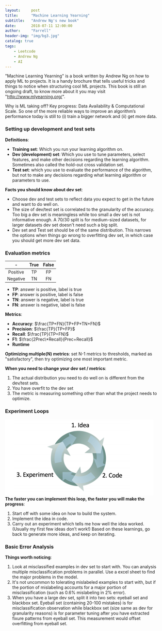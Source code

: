 ```yaml
---
layout:     post
title:      "Machine Learning Yearning"
subtitle:   "Andrew Ng's new book"
date:       2018-07-11 12:00:00
author:     "Farrell"
header-img: "img/bg3.jpg"
catalog: true
tags:
    - Leetcode
    - Andrew Ng
    - AI
---
```


"Machine Learning Yearning" is a book written by Andrew Ng on how to apply ML to projects. It is a handy brochure that tells useful tricks and things to notice when structuring cool ML projects. This book is still an ongoing draft, to know more about it you may visit "http://www.mlyearning.org/".

Why is ML taking off? Key progress: Data Availability & Computational Scale. So one of the more reliable ways to improve an algorithm’s performance today is still to (i) train a bigger network and (ii) get more data.

### Setting up development and test sets
**Definitions**:
- **Training set​**: Which you run your learning algorithm on.
- **Dev (development) set​**: Which you use to tune parameters, select features, and make other decisions regarding the learning algorithm. Sometimes also called the hold-out cross validation set​.
- **Test set​**: which you use to evaluate the performance of the algorithm, but not to make any decisions regarding what learning algorithm or parameters to use.

**Facts you should know about dev set**:
- Choose dev and test sets to reflect data you expect to get in the future and want to do well on.
- The size of dev/test set is correlated to the granularity of the accuracy. Too big a dev set is meaningless while too small a dev set is not informative enough. A 70/30 split is for medium-sized datasets, for larger datasets dev set doesn't need such a big split.
- Dev set and Test set should be of the same distribution. This narrows the options when things go wrong to overfitting dev set, in which case you should get more dev set data.

### Evaluation metrics

\-|True|False
:--:|:--:|:--:
Positive|TP|FP
Negative|TN|FN

- **TP**: answer is positive, label is true
- **FP**: answer is positive, label is false
- **TN**: answer is negative, label is true
- **FN**: answer is negative, label is false
  
**Metrics**:
- **Accuracy**: $\frac{TP+FN}{TP+FP+TN+FN}$
- **Precision**: $\frac{TP}{TP+FP}$
- **Recall**: $\frac{TP}{TP+FN}$
- **F1**: $\frac{2Prec\*Recall}{Prec+Recall}$
- **Runtime**

**Optimizing multiple(N) metrics**: set N-1 metrics to thresholds, marked as "satisfactory", then try optimizing one most important metric.

**When you need to change your dev set / metrics**:
1. The actual distribution you need to do well on is different from the dev/test sets.
2. You have overfit to the dev set
3. The metric is measuring something other than what the project needs to optimize.

### Experiment Loops
![](/img/in-post/2018-07-11-MachineLearningYearning/Experiment-Loop.png)
**The faster you can implement this loop, the faster you will make the progress**:
1. Start off with some idea​ on how to build the system.
2. Implement the idea in code​.
3. Carry out an experiment​ which tells me how well the idea worked. (Usually my first few ideas don’t work!) Based on these learnings, go back to generate more ideas, and keep on iterating.

### Basic Error Analysis
**Things worth noticing**:
1. Look at misclassified examples in dev set to start with. You can analysis multiple misclassification problems in parallel. Use a excel sheet to find the major problems in the model.
2. It's not uncommon to tolerating mislabeled examples to start with, but if the portion of mislabeling accounts for a major portion of misclassification (such as 0.6% mislabeling in 2% error).
3. When you have a large dev set, split it into two sets: eyeball set and blackbox set. Eyeball set (containing 20-100 mistakes) is for misclassification observation while blackbox set (size same as dev for granularity reasons) is for parameter tuning after you have extracted fixure patterns from eyeball set. This measurement would offset overfitting from eyeball set.